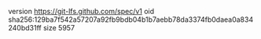version https://git-lfs.github.com/spec/v1
oid sha256:129ba7f542a57207a92fb9bdb04b1b7aebb78da3374fb0daea0a834240bd31ff
size 5957
